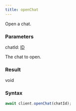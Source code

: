 ```yaml
---
title: openChat
---
```


Open a chat.


### Parameters 

<div class="flex flex-col gap-3"><div><div class="font-mono" id="p_chatId" data-anchor><span class="font-bold">chatId</span><span class="opacity-50">:</span> <a href="/gh/types/id"  >ID</a></div><div class="pl-3"><div class="no-margin">

The chat to open.

</div></div></div></div>

### Result 

<div class="font-mono"><span>void</span></div>

### Syntax

```ts
await client.openChat(chatId);
```



